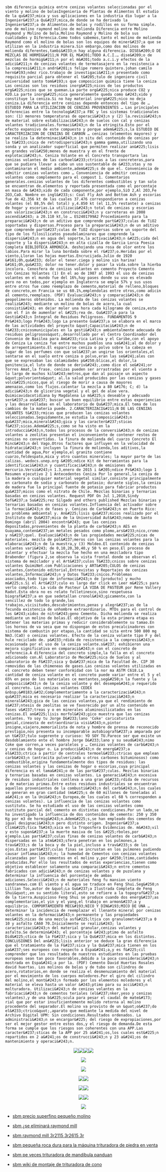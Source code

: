 
```
sbm diferencia química entre cenizas volantes seleccionadas por el viento y molino de bolasIngenieria de Plantas de Alimentos El estudio de la qu&#237;mica y sus aplicaciones en la industria dio lugar a la Ingenier&#237;a Qu&#237;mica,de donde se ha derivado la Ingenier&#237;a de Alimentos.de bolas y rodillos en su forma simple. uno de molino raymond molino de molienda Diferencia entre Molino Raymond y Molino de bola.Molino Raymond y Molino de bola sus cualidades y Diferencia.Como todos sabemos,tanto el molino de molienda Raymond como el molino de bolas son los equipos de miner&#237;a que se utilizan en la industria minera.Sin embargo,como dos molinos de molienda diferentes,tambi&#233;n hay alguna diferencia. DISE&#209;O DE MEZCLAS DE HORMIG&#211;N POR EL M&#201;TODO A.C.I.… dise&#209;o de mezclas de hormig&#211;n por el m&#201;todo a.c.i.y efectos de la adici&#211;n de cenizas volantes de termotasajero en la resistencia a la compresi&#211;n andr&#201;s felipe romero quintero.johan camilo hern&#193;ndez rico.trabajo de investigaci&#211;n presentado como requisito parcial para obtener el t&#205;tulo de ingeniero civil universidad santo tom&#193;s que composicion quimica tiene la ceniza Las cenizas son los residuos inorg&#225;nicos de los productos org&#225;nicos que se queman.La parte org&#225;nica produce CO2 y H2O.La parte inorg&#225;nica generalemente queda como &#243;xido y constituye la ceniza.Si no hay material inorg&#225;nico no deja ceniza.La diferencia entre cenizas depende entonces del tipo de … ESTUDIO PARA LA UTILIZACION DE CENIZAS PROVENIENTES … Las principales diferencias entre la tecnolog&#237;a FBC y los sistemas tradicionales son: (1) menores temperaturas de operaci&#243;n y (2) la.revisi&#243;n de material sobre estabilizaci&#243;n de suelos con cal y cenizas volantes tradicionales.formaci&#243;n de la etringita.Esto por el efecto expansivo de este compuesto y porque adem&#225;s,la ESTUDIO DE CARACTERIZACION DE CENIZAS DE CARBON … cenizas (elementos mayores) y se realiza la determinaci&#243;n in situ del contenido de cenizas por la t&#233;cnica de retrodispersi&#243;n gamma gamma,utilizando una sonda y un analizador superficial que permiten realizar an&#225;lisis en grandes vol&#250;menes de muestra y en el frente de explotaci&#243;n. Ceniza Volante en el Concreto transportara las cenizas volantes de las carboel&#233;ctricas a las concreteras,para que se pudiera llevar a cabo un uso sustentable de &#233;stas y no contaminaran el medio ambiente,adem&#225;s de que el. Conveniencia de admitir cenizas volantes como … Conveniencia de admitir cenizas volantes como complemento para el compost 1. Comentarios generales.cenizas volantes de los diferentes combustibles y tan solo se encuentran de.elementos y reportada presentada como el porcentaje en masa de &#243;xido de cada componente,por ejemplo,SiO 2,Al 2O3,Fe 2O3,CaO. Nombre en ingl&#233;s: Coal Fly Ash and Bottom Ash y escorias fue de 42.356 kt de las cuales 37.476 correspondieron a cenizas volantes (el 88,5% del total) y,4.850 kt (el 11,5% restante) a cenizas de hogar y escorias.La utilizaci&#243;n total de cenizas y escorias con valorizaci&#243;n en construcci&#243;n y carreteras en 2008 ascendi&#243; a 20.110 kt,lo … ES2401799A2 Procedimiento para la preparaci&#243;n de un aditivo que comprende part&#237;culas de TiO2 soportadas y dispersas.Proceso para la preparaci&#243;n de un aditivo que comprende part&#237;culas de TiO2 dispersas sobre un soporte del tipo de los filosilicatos pseudolaminares que comprende la dispersi&#243;n en agua del soporte,la activaci&#243;n &#225;cida del soporte y la dispersi&#243;n en alta cizalla de Garcia Lorca Poesia Completa BIBLIOTECA ARMONICA. deshojando una rosa de olor entre los labios.Para mirar la luna bordada sobre el r&#237;o.Heridas por el viento,Lloran las hojas muertas.Encrucijada.Julio de 1920 &#161;Oh,qu&#233; dolor el tener.ciega y molino sin harina! &#161;Oh,qu&#233; dolor no tener.dolor y pasar la vida.sobre la hierba incolora. Cenosfera de cenizas volantes en cemento Proyecto Cemento Con Cenizas Volantes (1) En el ao de 1987 al 1993 el uso de cenizas volantes en el mundo fue del 16%,hay pases donde su uso es elevado pero no en todos,por ejemplo en Inglaterra se emple 57% y sus usos entre otros fue como reemplazo de cemento,material de relleno,bloques de concreto,en Francia se us 60.1%,emplendolas entre otros,como adicin al cemento,reemplazo. (PDF) Evaluaci&#243;n y comparaci&#243;n de geopolimeros obtenidos. La molienda de las cenizas volantes se realiz&#243; mediante un molino de bolas de acero,la cual consisti&#243; en dejar moler una hora cada kilogramo de ceniza,esto con el f in de aumentar el &#225;rea de. Gu&#237;a para la Gesti&#243;n Integral de Residuos Peligrosos. FUNDAMENTOS 9 Pr&#243;logo Pr&#243;logo La presente Gu&#237;a se elabora en el marco de las actividades del proyecto &quot;Capacitaci&#243;n de t&#233;cnicosmunicipales en la gesti&#243;n ambientalmente adecuada de residuos peligrosos&quot;,desarrollado por el Centro Coordinador del Convenio de Basilea para Am&#233;rica Latina y el Caribe,con el apoyo de Ceniza La ceniza fue entre muchos pueblos una se&#241;al de dolor y de arrepentimiento.El esparcirse ceniza o polvo sobre la cabeza en lugar de los perfumes con que sol&#237;an ungirse los orientales,el sentarse en el suelo entre ceniza o polvo,eran las se&#241;ales con que se expresaban las calamidades p&#250;blicas,el dolor,la penitencia,el luto de donde se deriv&#243;,como dice el se&#241;or Torres Amat,la frase. cenizas pueden ser arrastradas por el viento a lo largo de muchos kil&#243;metros,que dan al paisaje un aspecto &quot;polvoriento&quot; al.la salud producidos por las cenizas y gases volc&#225;nicos,que al riesgo de morir a causa de mayores amenazas,como los flujos.calentar la mezcla a 80 &#176; C; d) la adici&#243;n de glicerina vegetal y el gel de aloe vera. Quimicavidacotidiana by Magdalena Lo m&#225;s deseable y adecuado ser&#237;a as&#237; buscar un buen equilibrio entre estas experiencias y las desarrolladas en el laboratorio de Qu&#237;mica.El tema de los cambios de la materia puede. 2.CARACTERIZACI&#211;N DE LAS CENIZAS VOLANTES t&#233;rmicas que producen las cenizas volantes seleccionadas.Seguidamente,se estudia la composici&#243;n qu&#237;mica,mineral&#243;gica y las caracter&#237;sticas f&#237;sicas.Adem&#225;s,como se ha visto en la introducci&#243;n,todos los procesos de la conversi&#243;n de cenizas volantes a zeolitas presentan el inconveniente de contener restos de cenizas no convertidas. la finura de molienda del cuarzo Concreto El Rinc&#243;n del Vago.Otros factores que influyen en la velocidad de hidrataci&#243;n incluyen la finura de molienda,los aditivos,la cantidad de agua,Por ejemplo,el granito contiene cuarzo,feldespato,mica y otro cuantos minerales; la mayor parte de las calizas. wedocs.unep.org &#205;ndice Kit de herramientas para la identificaci&#243;n y cuantificaci&#243;n de emisiones de mercurio.Versi&#243;n 1.3,enero de 2015 i &#205;ndice Pr&#243;logo 1 Resumen ejecutivo 2 1 Antecedentes Ceniza Por lo general,la ceniza de la madera o cualquier material vegetal similar,consiste principalmente en carbonato de sodio y carbonato de potasio; durante siglos,la ceniza de madera fue la principal fuente de potasio para fabricar productos qu&#237;micos como el nitrato de Chile. Mezclas binarias y ternarias basadas en cenizas volantes. Request PDF On Jul 1,2010,Sindy Sof&#237;a Su&#225;rez Silgado and others published Mezclas binarias y ternarias basadas en cenizas volantes.Influencia del activador sobre la formaci&#243;n de fases y. Cenizas de Carb&#243;n en Puerto Rico: un problema ambiental y. An&#225;lisis qu&#237;micos realizado por el Instituto de Qu&#237;mica de la Universidad Aut&#243;noma de Santo Domingo (abril 2004) encontr&#243; que las cenizas depositadas,provenientes de la planta de carb&#243;n AES en Guayama,conten&#237;an metales pesados como plomo,ars&#233;nico,cromo y n&#237;quel. Evaluaci&#243;n de las propiedades mec&#225;nicas de materiales. mezcla de pol&#237;meros con las cenizas volantes para la elaboraci&#243;n de la muestra,y (3) Moldeo.El contenido de cenizas volantes vari&#243; de 0,10,20,30,40,y 50 % en peso.El proceso de calentar y efectuar la mezcla fue hecho en una mezcladora tipo Brabender (figura 2,se observa la vista frontal donde se observan el sistema de mezclador y el Art&#237;culos T&#233;cnicos sobre cenizas volantes QuimiNet.com Publicaciones y ART&#205;CULOS de cenizas volantes,Contenido editorial,Entrevistas y Reportajes de cenizas volantes,Informaci&#243;n y Datos T&#233;cnicos.Problemas asociados,todo tipo de informaci&#243;n de [producto] y mucho m&#225;s.Si el Art&#237;culo es largo dar click en Leer m&#225;s para verlo completo. La vida de Pasteur LA VIDA DE PASTEUR por Rene Vallery Radot.Esta obra no es relato folletinesco,sino respetuosa biograf&#237;a en que sedetallan cronol&#243;gicamente,con la sencillez de todo lo grande,los trabajos,vicisitudes,descubrimientos,penas y alegr&#237;as de la fecunda existencia de unhombre extraordinario. MTDs para el control de los &#243;xidos de nitr&#243;geno Cemento. Dicha molienda se realiza mediante un molino de bolas.El objetivo de la esta primera etapa es obtener las materias primas y reducir considerablemente su tamao.En los hornos de va seca que no dispongan de estos precalcinadores con sistema de combustin por etapas,la cantidad se sita entre 500 800 mg Nm3.(CaO) o cenizas volantes. Efecto de la ceniza volante tipo F y del hule reciclado de. p&#233;rdida de resistencia a la compresi&#243;n ocasionada por el uso de la ceniza volante.s&#237; exhibieron una mejora significativa en comparaci&#243;n con el concreto de referencia.A diferencia del concreto simple,la falla en el concreto adicionado con.Al Laboratorio de Mec&#225;nica de Suelos y al Laboratorio de F&#237;sica y Qu&#237;mica de la Facultad de. CIP 30 removidas de las chimeneas de gases.Las cenizas volantes utilizadas en el concreto deben tener conformidad con la nor ma ASTM C618.La cantidad de ceniza volante en el concreto puede variar entre el 5 y el 65% en peso de los materiales ce mentantes,seg&#250;n la fuente y la composici&#243;n de la ceniza volante y del desempe&#241;o requerido al concreto. Las cenizas volantes CEDEX &nbsp;&#0183;&#32;Complementariamente a la caracterizaci&#243;n qu&#237;mica es necesario realizar la caracterizaci&#243;n mineral&#243;gica de las cenizas volantes,ya que el rendimiento de s&#237;ntesis de zeolitas se ve favorecido por un alto contenido en fases v&#237;treas y o en minerales aluminosilicatados en las cenizas.El an&#225;lisis morfol&#243;gico muestra que las cenizas volantes. Yo soy tu Jorge D&#233;lano 'Coke' caricaturista genial,cineasta de extraordinaria visi&#243;n,pintor insigne,viajero,memorialista de nota y hombre de prensa de reconocido prestigio,nos presenta su incomparable autobiograf&#237;a amparada por un t&#237;tulo sugerente y curioso: YO SOY TU.Parece ser que existe un desdoblamiento ente el hombre Jorge D&#233;lano y su seud&#243;nimo Coke que corren,a veces paralelos y … Cenizas volantes de carb&#243;n y cenizas de hogar o. La producci&#243;n de energ&#237;a el&#233;ctrica a partir de centrales termoel&#233;ctricas que emplean carb&#243;n (antracita pulverizada u otros carbones bituminosos) como combustible,origina fundamentalmente dos tipos de residuos: las cenizas volantes y las cenizas de hogar o escorias,cuya principal diferencia es el tama&#241;o de las part&#237;culas. Mezclas binarias y ternarias basadas en cenizas volantes. La generaci&#243;n excesiva de residuos industriales conlleva a una gran p&#233;rdida de recursos y de materias primas.Entre estos residuos industriales se encuentran aquellos provenientes de la combusti&#243;n del carb&#243;n,los cuales se generan en gran cantidad (m&#225;s de 60 millones de toneladas al a&#241;o en la Uni&#243;n Europea,de los cuales el 68 % corresponden a cenizas volantes). La influencia de las cenizas volantes como sustituto. Se ha estudiado el uso de las cenizas volantes como sustituto parcial del cemento en distintas condiciones.Por un lado,se ha investigado la influencia de dos contenidos de cemento: 250 y 350 Kg por m3 de hormig&#243;n.Adem&#225;s,se han empleado dos cementos de igual designaci&#243;n pero distinto origen. Ingenier&#237;a Clim&#225;tica T&#243;xica en la Troposfera Evidencias de. m&#243;vil y esto supon&#237;a la muerte masiva de los &#225;rboles,por ejemplo.Las part&#237;culas finas de cenizas volantes de carb&#243;n dispersadas en la atm&#243;sfera penetran en los pulmones,a trav&#233;s de la boca y de la piel,incluso a trav&#233;s de los ojos.Estas part&#237;culas finas se incrustan en los pulmones pudiendo causar inflamaci&#243;n; la humedad de Cementos con cenizas volantes alcanzadas por los cementos en el molino y,por &#250;ltimo,cantidades producidas.Por ello los resultados de estas experiencias,tienen como objetivo establecer solamente una comparaci&#243;n entre cementos fabricados con adici&#243;n de cenizas volantes y de puzolana y determinar la influencia del porcentaje de ambas adiciones.Selecci&#243;n de materiales feng fu mansion viento sandranews.com El viento y el agua se traduce en Feng Shui.Seg&#250;n Lillian Too,autor de &quot;La Gu&#237;a Ilustrada Completa de Feng Shui&quot;,en su sentido literal,esto se refiere a la topograf&#237;a de la tierra.Auspicioso Feng Shui se produce cuando dos energ&#237;as complementarias,el yin y el yang,el trabajo en armon&#237;a y equilibrio. COMPORTAMIENTO MEC&#193;NICO Y DIN&#193;MICO DE UNA … determinar la incidencia de reemplazar el llenante mineral por cenizas volantes en la deformaci&#243;n permanente y las propiedades mec&#225;nicas de una mezcla asf&#225;ltica con granulometr&#237;a 0 10 y asfalto CA60 70.Inicialmente se realiz&#243; la caracterizaci&#243;n del material granular,cenizas volantes y asfalto.Se determin&#243; el porcentaje &#243;ptimo de asfalto Did&#225;ctica de la F&#237;sica y la Qu&#237;mica en los distintos. CONCLUSIONES Del an&#225;lisis anterior se deduce la gran diferencia que el tratamiento de la F&#237;sica y la Qu&#237;mica tienen en los pa&#237;ses europeos con respecto a Espa&#241;a,y es f&#225;cil comprender que los resultados de nuestros estudiantes en las pruebas europeas sean tan poco favorables,debido a la poca consideraci&#243;n mostrada en Espa&#241;a por la. (PDF) Cemento David Huertas Rosales david huertas. Los molinos de bolas y de tubo son cilindros de acero,rotatorios,en donde se realiza el desmenuzamiento del material por el movimiento de los cuerpos moledores.Por el giro del cilindro del molino,el mont&#243;n formado por los elementos moledores y el material se eleva hasta un valor &#243;ptimo para su acci&#243;n molturadora. Utilizaci&#243;n de cenizas volantes en la fabricaci&#243;n de cementos teriales (el&#237;nker,yeso y cenizas volantes),y de una b&#225;scula para pesar el caudal de mate&#173; rial que por estar insuficientemente molido retorna al molino procedente del separador.El molino va provisto de un &quot;o&#237;do el&#233;ctrico&quot;,aparato que mediante la medida del nivel de Archivo Digital UPM: Sin condiciones.Resultados ordenados. La administraci&#243;n se encargar&#225; del riesgo de expropiaciones,por ser el mejor gestor entre estos dos,y el riesgo de demanda.De esta forma se cumple que los riesgos son coherentes con una APP.Las caracter&#237;sticas de la APP por 25 a&#241;os,los cuales est&#225;n repartidos en 2 a&#241;os de construcci&#243;n y 23 a&#241;os de mantenimiento y operaci&#243;n. 
```

<div align="center">

<a href="https://es-mill.shibang-china.com/github&k=sbm+diferencia+qu%C3%ADmica+entre+cenizas+volantes+seleccionadas+por+el+viento+y+molino+de+bolas"><img src="https://static.shibang-china.com/es/mill/index.jpg"></a><a href="https://es-mill.shibang-china.com/materials.htmlgithub&k=sbm+diferencia+qu%C3%ADmica+entre+cenizas+volantes+seleccionadas+por+el+viento+y+molino+de+bolas"><img src="https://static.shibang-china.com/es/mill/materials.jpg"></a><a href="https://es-mill.shibang-china.com/about.htmlgithub&k=sbm+diferencia+qu%C3%ADmica+entre+cenizas+volantes+seleccionadas+por+el+viento+y+molino+de+bolas"><img src="https://static.shibang-china.com/es/mill/about.jpg"></a><a href="https://es-mill.shibang-china.com/contact.htmlgithub&k=sbm+diferencia+qu%C3%ADmica+entre+cenizas+volantes+seleccionadas+por+el+viento+y+molino+de+bolas"><img src="https://static.shibang-china.com/es/mill/contact.jpg"></a>

<a href="https://es-mill.shibang-china.com/github&k=sbm+diferencia+qu%C3%ADmica+entre+cenizas+volantes+seleccionadas+por+el+viento+y+molino+de+bolas"><img src="https://static.shibang-china.com/es/mill/banner.jpg"></a>

<a href="https://swt.shibang-china.com/github&k=sbm+diferencia+qu%C3%ADmica+entre+cenizas+volantes+seleccionadas+por+el+viento+y+molino+de+bolas"><img src="https://static.shibang-china.com/es/mill/chat.jpg"></a>

<a href="https://es-mill.shibang-china.com/products/vertical-roller-mill.htmlgithub&k=sbm+diferencia+qu%C3%ADmica+entre+cenizas+volantes+seleccionadas+por+el+viento+y+molino+de+bolas"><img src="https://static.shibang-china.com/es/mill/vertical.jpg"></a><a href="https://es-mill.shibang-china.com/products/raymond-mill.htmlgithub&k=sbm+diferencia+qu%C3%ADmica+entre+cenizas+volantes+seleccionadas+por+el+viento+y+molino+de+bolas"><img src="https://static.shibang-china.com/es/mill/raymond.jpg"></a>

<a href="https://es-mill.shibang-china.com/products/ultrafine-grinding-mill.htmlgithub&k=sbm+diferencia+qu%C3%ADmica+entre+cenizas+volantes+seleccionadas+por+el+viento+y+molino+de+bolas"><img src="https://static.shibang-china.com/es/mill/ultrafine.jpg"></a><a href="https://es-mill.shibang-china.com/products/trapezium-grinding-mill.htmlgithub&k=sbm+diferencia+qu%C3%ADmica+entre+cenizas+volantes+seleccionadas+por+el+viento+y+molino+de+bolas"><img src="https://static.shibang-china.com/es/mill/trapezium.jpg"></a>

<a href="https://es-mill.shibang-china.com/products/ball-mill.htmlgithub&k=sbm+diferencia+qu%C3%ADmica+entre+cenizas+volantes+seleccionadas+por+el+viento+y+molino+de+bolas"><img src="https://static.shibang-china.com/es/mill/ball.jpg"></a><a href="https://es-mill.shibang-china.com/products/hammer-mill.htmlgithub&k=sbm+diferencia+qu%C3%ADmica+entre+cenizas+volantes+seleccionadas+por+el+viento+y+molino+de+bolas"><img src="https://static.shibang-china.com/es/mill/hammer.jpg"></a>

<a href="https://swt.shibang-china.com/github&k=sbm+diferencia+qu%C3%ADmica+entre+cenizas+volantes+seleccionadas+por+el+viento+y+molino+de+bolas"><img src="https://static.shibang-china.com/es/mill/case.jpg"></a>

</div>


* [sbm precio superfino pequeño molino](sbm%20precio%20superfino%20peque%C3%B1o%20molino.md)

* [sbm ¿se eliminará raymond mill ](sbm%20%C2%BFse%20eliminar%C3%A1%20raymond%20mill%20.md)

* [sbm raymond mill 3r2115 3r2615 3r](sbm%20raymond%20mill%203r2115%203r2615%203r.md)

* [sbm pequeña roca dura para la máquina trituradora de piedra en venta](sbm%20peque%C3%B1a%20roca%20dura%20para%20la%20m%C3%A1quina%20trituradora%20de%20piedra%20en%20venta.md)

* [sbm pe veces trituradora de mandíbula panduan](sbm%20pe%20veces%20trituradora%20de%20mand%C3%ADbula%20panduan.md)

* [sbm wiki de montaje de trituradora de cono](sbm%20wiki%20de%20montaje%20de%20trituradora%20de%20cono.md)